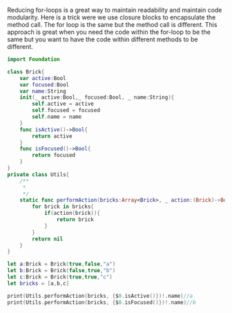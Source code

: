 Reducing for-loops is a great way to maintain readability and maintain code modularity. <!--more--> Here is a trick were we use closure blocks to encapsulate the method call. The for loop is the same but the method call is different. This approach is great when you need the code within the for-loop to be the same but you want to have the code within different methods to be different. 

```swift
import Foundation

class Brick{
    var active:Bool
    var focused:Bool
    var name:String
    init(_ active:Bool,_ focused:Bool, _ name:String){
        self.active = active
        self.focused = focused
        self.name = name
    }
    func isActive()->Bool{
        return active
    }
    func isFocused()->Bool{
        return focused
    }
}
private class Utils{
    /**
     *
     */
    static func performAction(bricks:Array<Brick>, _ action:(Brick)->Bool)->Brick?{
        for brick in bricks{
            if(action(brick)){
				return brick
			}
        }
        return nil
    }
}

let a:Brick = Brick(true,false,"a")
let b:Brick = Brick(false,true,"b")
let c:Brick = Brick(true,true,"c")
let bricks = [a,b,c]

print(Utils.performAction(bricks, {$0.isActive()})!.name)//a
print(Utils.performAction(bricks, {$0.isFocused()})!.name)//b
```
